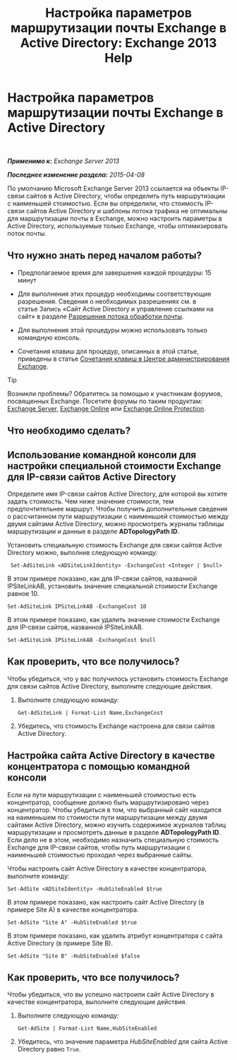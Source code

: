 ﻿---
title: 'Настройка параметров маршрутизации почты Exchange в Active Directory: Exchange 2013 Help'
TOCTitle: Настройка параметров маршрутизации почты Exchange в Active Directory
ms:assetid: d01f8545-c201-4a96-be39-ed4c7008afcf
ms:mtpsurl: https://technet.microsoft.com/ru-ru/library/JJ674705(v=EXCHG.150)
ms:contentKeyID: 50489254
ms.date: 04/30/2018
mtps_version: v=EXCHG.150
ms.translationtype: HT
---

# Настройка параметров маршрутизации почты Exchange в Active Directory

 

_**Применимо к:** Exchange Server 2013_

_**Последнее изменение раздела:** 2015-04-08_

По умолчанию Microsoft Exchange Server 2013 ссылается на объекты IP-связи сайтов в Active Directory, чтобы определить путь маршрутизации с наименьшей стоимостью. Если вы определили, что стоимость IP-связи сайтов Active Directory и шаблоны потока трафика не оптимальны для маршрутизации почты в Exchange, можно настроить параметры в Active Directory, используемые только Exchange, чтобы оптимизировать поток почты.

## Что нужно знать перед началом работы?

  - Предполагаемое время для завершения каждой процедуры: 15 минут

  - Для выполнения этих процедур необходимы соответствующие разрешения. Сведения о необходимых разрешениях см. в статье Запись «Сайт Active Directory и управление ссылками на сайт» в разделе [Разрешения потока обработки почты](mail-flow-permissions-exchange-2013-help.md).

  - Для выполнения этой процедуры можно использовать только командную консоль.

  - Сочетания клавиш для процедур, описанных в этой статье, приведены в статье [Сочетания клавиш в Центре администрирования Exchange](keyboard-shortcuts-in-the-exchange-admin-center-exchange-online-protection-help.md).

> [!TIP]  
> Возникли проблемы? Обратитесь за помощью к участникам форумов, посвященных Exchange. Посетите форумы по таким продуктам: <a href="https://go.microsoft.com/fwlink/p/?linkid=60612">Exchange Server</a>, <a href="https://go.microsoft.com/fwlink/p/?linkid=267542">Exchange Online</a> или <a href="https://go.microsoft.com/fwlink/p/?linkid=285351">Exchange Online Protection</a>.


## Что необходимо сделать?

## Использование командной консоли для настройки специальной стоимости Exchange для IP-связи сайтов Active Directory

Определите имя IP-связи сайтов Active Directory, для которой вы хотите задать стоимость. Чем ниже значение стоимости, тем предпочтительнее маршрут. Чтобы получить дополнительные сведения о рассчитанном пути маршрутизации с наименьшей стоимостью между двумя сайтами Active Directory, можно просмотреть журналы таблицы маршрутизации и данные в разделе **ADTopologyPath ID**.

Установить специальную стоимость Exchange для связи сайтов Active Directory можно, выполнив следующую команду:

``` 
 Set-AdSiteLink <ADSiteLinkIdentity> -ExchangeCost <Integer | $null>
```

В этом примере показано, как для IP-связи сайтов, названной IPSiteLinkAB, установить значение специальной стоимости Exchange равное 10.

    Set-AdSiteLink IPSiteLinkAB -ExchangeCost 10

В этом примере показано, как удалить значение стоимости Exchange для IP-связи сайтов, названной IPSiteLinkAB.

    Set-AdSiteLink IPSiteLinkAB -ExchangeCost $null

## Как проверить, что все получилось?

Чтобы убедиться, что у вас получилось установить стоимость Exchange для связи сайтов Active Directory, выполните следующие действия.

1.  Выполните следующую команду:
    
        Get-AdSiteLink | Format-List Name,ExchangeCost

2.  Убедитесь, что стоимость Exchange настроена для связи сайтов Active Directory.

## Настройка сайта Active Directory в качестве концентратора с помощью командной консоли

Если на пути маршрутизации с наименьшей стоимостью есть концентратор, сообщение должно быть маршрутизировано через концентратор. Чтобы убедиться в том, что выбранный сайт находится на наименьшем по стоимости пути маршрутизации между двумя сайтами Active Directory, можно изучить содержимое журналов таблиц маршрутизации и просмотреть данные в разделе **ADTopologyPath ID**. Если дело не в этом, необходимо назначить специальную стоимость Exchange для IP-связи сайтов, чтобы путь маршрутизации с наименьшей стоимостью проходил через выбранные сайты.

Чтобы настроить сайт Active Directory в качестве концентратора, выполните команду:

    Set-AdSite <ADSiteIdentity> -HubSiteEnabled $true

В этом примере показано, как настроить сайт Active Directory (в примере Site A) в качестве концентратора.

    Set-AdSite "Site A" -HubSiteEnabled $true

В этом примере показано, как удалить атрибут концентратора с сайта Active Directory (в примере Site B).

    Set-AdSite "Site B" -HubSiteEnabled $false

## Как проверить, что все получилось?

Чтобы убедиться, что вы успешно настроили сайт Active Directory в качестве концентратора, выполните следующие действия.

1.  Выполните следующую команду:
    
        Get-AdSite | Format-List Name,HubSiteEnabled

2.  Убедитесь, что значение параметра *HubSiteEnabled* для сайта Active Directory равно `True`.

